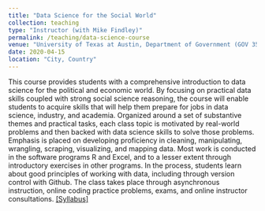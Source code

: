 ```yaml
---
title: "Data Science for the Social World"
collection: teaching
type: "Instructor (with Mike Findley)"
permalink: /teaching/data-science-course
venue: "University of Texas at Austin, Department of Government (GOV 355M)"
date: 2020-04-15
location: "City, Country"
---
```


This course provides students with a comprehensive introduction to data science for the political and economic world. By focusing on practical data skills coupled with strong social science reasoning, the course will enable students to acquire skills that will help them prepare for jobs in data science, industry, and academia. Organized around a set of substantive themes and practical tasks, each class topic is motivated by real-world problems and then backed with data science skills to solve those problems. Emphasis is placed on developing proficiency in cleaning, manipulating, wrangling, scraping, visualizing, and mapping data. Most work is conducted in the software programs R and Excel, and to a lesser extent through introductory exercises in other programs. In the process, students learn about good principles of working with data, including through version control with Github. The class takes place through asynchronous instruction, online coding practice problems, exams, and online instructor consultations.  [[Syllabus]](/files/Data_Science_Course.pdf)
